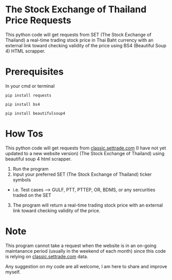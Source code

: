 # The Stock Exchange of Thailand Price Requests

This python code will get requests from SET (The Stock Exchange of Thailand) a real-time trading stock price in Thai Baht currency with an external link toward checking validity of the price using BS4 (Beautiful Soup 4) HTML scrapper.

# Prerequisites

In your cmd or terminal
```
pip install requests
```
```
pip install bs4
```
```
pip install beautifulsoup4
```

# How Tos

This python code will get requests from [classic.settrade.com](https://classic.settrade.com/) (I have not yet updated to a new website version) (The Stock Exchange of Thailand)
using beautiful soup 4 html scrapper.

1. Run the program
2. Input your preferred SET (The Stock Exchange of Thailand) ticker symbols

- i.e. Test cases --> GULF, PTT, PTTEP, OR, BDMS, or any sercurities traded on the SET



3. The program will return a real-time trading stock price with an external link toward checking validity of the price. 

# Note
This program cannot take a request when the website is in an on-going maintanance period (usually in the weekend of each month) since this code is relying on [classic.settrade.com](https://www.classic.settrade.com/settrade/home) data.

Any suggestion on my code are all welcome, I am here to share and improve myself.
<!---
agassi000/agassi000 is a ✨ special ✨ repository because its `README.md` (this file) appears on your GitHub profile.
You can click the Preview link to take a look at your changes.
--->
